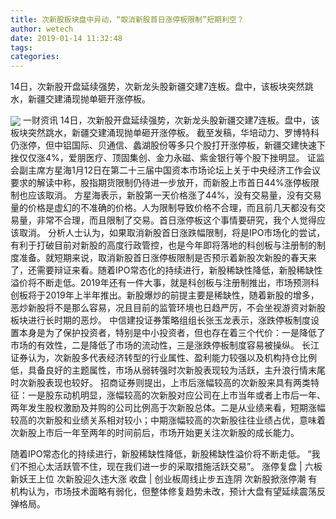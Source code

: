 ```yaml
---
title: 次新股板块盘中异动，“取消新股首日涨停板限制”短期利空？
author: wetech
date: 2019-01-14 11:32:48
tags: 
categories: 
---
```

14日，次新股开盘延续强势，次新龙头股新疆交建7连板。盘中，该板块突然跳水，新疆交建涌现抛单砸开涨停板。
<!-- more -->
<img align="center" border="0" src="https://imgcdn.yicai.com/uppics/images/2019/01/a1fa989d366049e08a7bbaced9b8886a.jpg" />
一财资讯
14日，次新股开盘延续强势，次新龙头股新疆交建7连板。盘中，该板块突然跳水，新疆交建涌现抛单砸开涨停板。
截至发稿，华培动力、罗博特科仍涨停，但中铝国际、贝通信、蠡湖股份等多只个股打开涨停板，新疆交建快速下挫仅仅涨4%，爱朋医疗、顶固集创、金力永磁、紫金银行等个股下挫明显。
证监会副主席方星海1月12日在第二十三届中国资本市场论坛上关于中央经济工作会议要求的解读中称，股指期货限制仍待进一步放开，而新股上市首日44%涨停板限制也应该取消。
方星海表示，新股第一天价格涨了44%，没有交易量，没有交易量的价格是虚幻的不准确的价格。人为限制导致价格不合理，而且前几天都没有交易量，非常不合理，而且限制了交易。首日涨停板这个事情要研究，我个人觉得应该取消。
分析人士认为，如果取消新股首日涨跌幅限制，将是IPO市场化的尝试，有利于打破目前对新股的高度行政管控，也是今年即将落地的科创板与注册制的制度准备。就短期来说，取消新股首日涨停板限制是否预示着新股次新股的春天来了，还需要辩证来看。随着IPO常态化的持续进行，新股稀缺性降低，新股稀缺性溢价将不断走低。2019年还有一件大事，就是科创板与注册制推出，市场预测科创板将于2019年上半年推出。新股爆炒的前提主要是稀缺性，随着新股的增多，恶炒新股将不是那么容易，况且目前的监管环境也日趋严厉，不会坐视游资对新股板块进行长时期的恶炒。
中信建投证券策略组组长张玉龙表示，涨跌停板制度设置本身是为了保护投资者，特别是中小投资者，但也存在着三个代价：一是降低了市场的有效性，二是降低了市场的流动性，三是涨跌停板制度容易被操纵。
长江证券认为，次新股多代表经济转型的行业属性、盈利能力较强以及机构持仓比例低，具备良好的主题属性，市场从弱转强时次新股表现较为活跃，主升浪行情末尾时次新股表现也较好。
招商证券则提出，上市后涨幅较高的次新股来具有两类特征：一是股东动机明显，涨幅较高的次新股对应公司在上市当年或者上市后一年、两年发生股权激励及并购的公司比例高于次新股总体。二是从业绩来看，短期涨幅较高的次新股和业绩关系相对较小；中期涨幅较高的次新股往往业绩占优，意味着次新股上市后一年至两年的时间前后，市场开始更关注次新股的成长能力。
 
 
 
随着IPO常态化的持续进行，新股稀缺性降低，新股稀缺性溢价将不断走低。
“我们不担心太活跃管不住，现在我们进一步的采取措施活跃交易”。
涨停复盘 | 六板新妖王上位 次新股迎久违大涨
收盘 | 创业板周线止步五连阴 次新股掀涨停潮
有机构认为，市场技术面略有弱化，但整体修复趋势未改，预计大盘有望延续震荡反弹格局。
